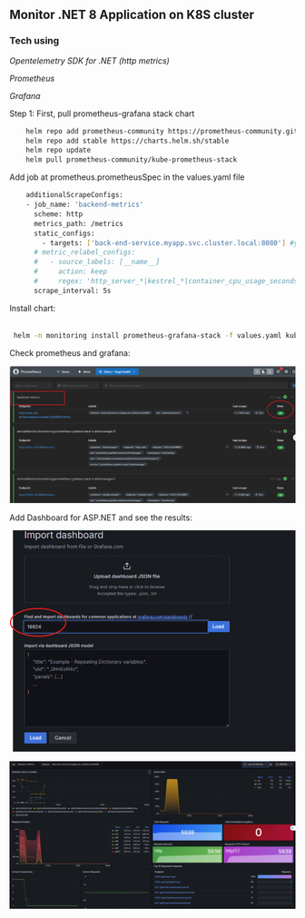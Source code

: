## Monitor .NET 8 Application on K8S cluster

### Tech using

*Opentelemetry SDK for .NET (http metrics)*

*Prometheus*

*Grafana*


Step 1: First, pull prometheus-grafana stack chart 

```bash
    helm repo add prometheus-community https://prometheus-community.github.io/helm-charts
    helm repo add stable https://charts.helm.sh/stable
    helm repo update
    helm pull prometheus-community/kube-prometheus-stack
```


Add job at prometheus.prometheusSpec in the values.yaml file


```bash
    additionalScrapeConfigs: 
    - job_name: 'backend-metrics'
      scheme: http
      metrics_path: /metrics 
      static_configs:
        - targets: ['back-end-service.myapp.svc.cluster.local:8080'] #your app service running on k8s cluster
      # metric_relabel_configs:
      #   - source_labels: [__name__]
      #     action: keep
      #     regex: 'http_server_*|kestrel_*|container_cpu_usage_seconds_total|container_memory_usage_bytes'
      scrape_interval: 5s

```
Install chart:

```bash

 helm -n monitoring install prometheus-grafana-stack -f values.yaml kube-prometheus-stack


```

Check prometheus and grafana:



![alt text](image.png)


Add Dashboard for ASP.NET and see the results:


![alt text](image-1.png)


![alt text](image-3.png)
